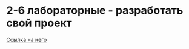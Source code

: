 # 2-6 лабораторные - разработать свой проект

[Ссылка на него](https://github.com/Atymelancholy/F1-Prognosis)

